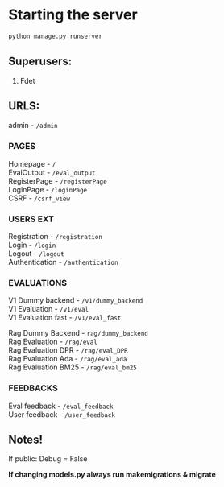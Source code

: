 # Starting the server
```py
python manage.py runserver
```
## **Superusers:** <br>
1. Fdet


## **URLS:** 
admin - `/admin` <br>
### PAGES
Homepage - `/` <br>
EvalOutput - `/eval_output` <br>
RegisterPage - `/registerPage` <br>
LoginPage - `/loginPage` <br>
CSRF - `/csrf_view` <br>

### USERS EXT
Registration - `/registration` <br>
Login - `/login` <br>
Logout - `/logout` <br>
Authentication - `/authentication` <br>

### EVALUATIONS

V1 Dummy backend - `/v1/dummy_backend` <br>
V1 Evaluation - `/v1/eval` <br>
V1 Evaluation fast - `/v1/eval_fast` <br>

Rag Dummy Backend - `rag/dummy_backend` <br>
Rag Evaluation - `/rag/eval` <br>
Rag Evaluation DPR - `/rag/eval_DPR` <br>
Rag Evaluation Ada - `/rag/eval_ada` <br>
Rag Evaluation BM25 - `/rag/eval_bm25` <br>


### FEEDBACKS
Eval feedback - `/eval_feedback` <br>
User feedback - `/user_feedback` <br>

## **Notes!** <br>
If public: Debug = False

**If changing models.py always run makemigrations & migrate**
